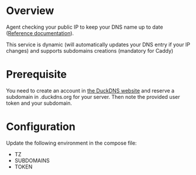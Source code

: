 # Overview

Agent checking your public IP to keep your DNS name up to date
([Reference documentation](https://docs.linuxserver.io/images/docker-duckdns)).

This service is dynamic (will automatically updates your DNS entry if your IP changes)
and supports subdomains creations (mandatory for Caddy)

# Prerequisite

You need to create an account in [the DuckDNS website](https://www.duckdns.org/)
and reserve a subdomain in .duckdns.org for your server.
Then note the provided user token and your subdomain.

# Configuration

Update the following environment in the compose file:
- TZ
- SUBDOMAINS
- TOKEN
